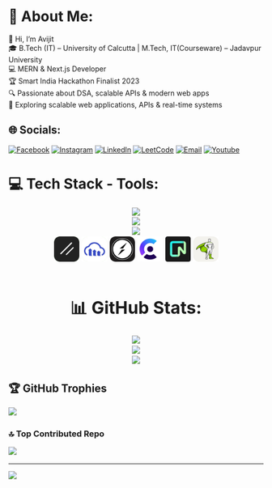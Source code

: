 # 💫 About Me:
👋 Hi, I’m Avijit<br>
🎓 B.Tech (IT) – University of Calcutta | M.Tech, IT(Courseware) – Jadavpur University<br>
💻 MERN & Next.js Developer<br> 🏆 Smart India Hackathon Finalist 2023<br>🔍 Passionate about DSA, scalable APIs & modern web apps<br>
🚀 Exploring scalable web applications, APIs & real-time systems

## 🌐 Socials:

[![Facebook](https://img.shields.io/badge/Facebook-%231877F2.svg?logo=Facebook&logoColor=white)](https://www.facebook.com/avijit.hira.332/) [![Instagram](https://img.shields.io/badge/Instagram-%23E4405F.svg?logo=Instagram&logoColor=white)](https://www.instagram.com/avijit.hira.332) [![LinkedIn](https://img.shields.io/badge/LinkedIn-%230077B5.svg?logo=linkedin&logoColor=white)](https://www.linkedin.com/in/avijit-hira-819a99258/) [![LeetCode](https://img.shields.io/badge/LeetCode-%23FFA116.svg?logo=LeetCode&logoColor=white)](https://leetcode.com/Avijit_Hira/) [![Email](https://img.shields.io/badge/Email-%23D14836.svg?logo=Gmail&logoColor=white)](mailto:avijithira55@gmail.com) [![Youtube](https://img.shields.io/badge/Youtube-%23E4405F.svg?logo=Youtube&logoColor=white)](https://www.youtube.com/@DevWaveDiaries)

# 💻 Tech Stack - Tools:

<div align="center">
    <img style="margin-bottom: 10" src="https://skillicons.dev/icons?i=react,mongodb,nodejs,expressjs,html,css,javascript,c" /><br>
    <img style="margin-bottom: 10" src="https://skillicons.dev/icons?i=cpp,python,bootstrap,tailwindcss,firebase,nextjs,typescript" /><br>
    <img style="margin-bottom: 10" src="https://skillicons.dev/icons?i=vscode,git,github,redux,figma,prisma" /><br>
</div>

<div align="center" style="font-size: larger;">
<div align="center" style="display: flex; gap: 5px; justify-content: center;">

<img src="./images/shadcnui.png" height="50" alt="JWT logo" />

<img src="./images/cloudinary.png" height="50" alt="JWT logo" />

<img src="./images/socketio.png" height="50" alt="JWT logo" />

<img src="./images/clerk.png" height="50" alt="socketio logo" />

<img src="./images/neondb.png" height="50" alt="socketio logo" />

<img src="./images/gsap.png" height="50" alt="socketio logo" />
</div><br>


# 📊 GitHub Stats:
![](https://github-readme-stats.vercel.app/api?username=Avijit200318&theme=dark&hide_border=false&include_all_commits=false&count_private=true)<br/>
![](https://github-readme-streak-stats.herokuapp.com/?user=Avijit200318&theme=dark&hide_border=false)<br/>
![](https://github-readme-stats.vercel.app/api/top-langs/?username=Avijit200318&theme=dark&hide_border=false&include_all_commits=false&count_private=true&layout=compact)
</div>

## 🏆 GitHub Trophies
![](https://github-profile-trophy.vercel.app/?username=Avijit200318&theme=radical&no-frame=false&no-bg=true&margin-w=4)

### 🔝 Top Contributed Repo
![](https://github-contributor-stats.vercel.app/api?username=Avijit200318&limit=5&theme=dark&combine_all_yearly_contributions=true)

---
[![](https://visitcount.itsvg.in/api?id=Avijit200318&icon=0&color=0)](https://visitcount.itsvg.in)
